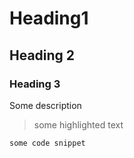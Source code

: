 # Heading1

## Heading 2

### Heading 3

Some description

> some highlighted text

``` some code snippet ```